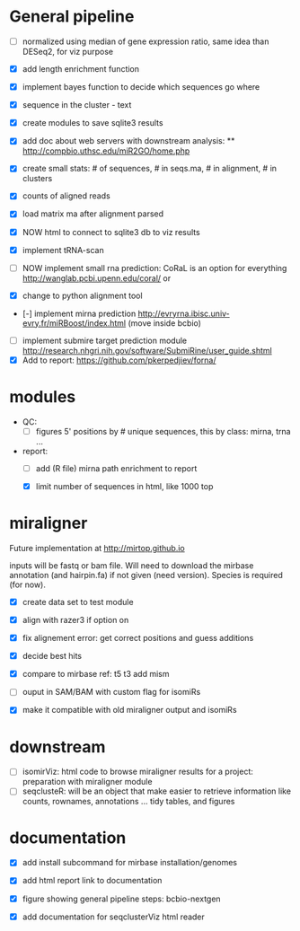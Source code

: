 # General pipeline

- [ ] normalized using median of gene expression ratio, same idea than DESeq2, for viz purpose  
- [X] add length enrichment function
- [X] implement bayes function to decide which sequences go where
- [X] sequence in the cluster - text
- [X] create modules to save sqlite3 results
- [X] add doc about web servers with downstream analysis:
** http://compbio.uthsc.edu/miR2GO/home.php
- [X] create small stats: # of sequences, # in seqs.ma, # in alignment, # in clusters
- [X] counts of aligned reads
- [X] load matrix ma after alignment parsed
- [X] NOW html to connect to sqlite3 db to viz results

- [X] implement tRNA-scan
- [ ] NOW implement small rna prediction: CoRaL is an option for everything http://wanglab.pcbi.upenn.edu/coral/  or
- [X] change to python alignment tool
- [-] implement mirna prediction http://evryrna.ibisc.univ-evry.fr/miRBoost/index.html (move inside bcbio)
- [ ] implement submire target prediction module http://research.nhgri.nih.gov/software/SubmiRine/user_guide.shtml
- [X] Add to report: https://github.com/pkerpedjiev/forna/

# modules

* QC: 
  - [ ] figures 5' positions by # unique sequences, this by class: mirna, trna ...
* report:
  - [ ] add (R file) mirna path enrichment to report
  - [X] limit number of sequences in html, like 1000 top


# miraligner

Future implementation at http://mirtop.github.io

inputs will be fastq or bam file. Will need to download the mirbase annotation (and hairpin.fa) if not given (need version). Species is required (for now).

- [X] create data set to test module
- [X] align with razer3 if option on
- [X] fix alignement error: get correct positions and guess additions
- [X] decide best hits
- [X] compare to mirbase ref: t5 t3 add mism
- [ ] ouput in SAM/BAM with custom flag for isomiRs
- [X] make it compatible with old miraligner output and isomiRs


# downstream

- [ ] isomirViz: html code to browse miraligner results for a project: preparation with miraligner module
- [ ] seqclusteR: will be an object that make easier to retrieve information like counts, rownames, annotations ... tidy tables, and figures

# documentation

- [X] add install subcommand for mirbase installation/genomes
- [X] add html report link to documentation
- [X] figure showing general pipeline steps: bcbio-nextgen
- [X] add documentation for seqclusterViz html reader

